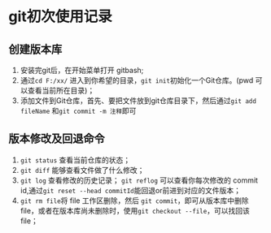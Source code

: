 # git初次使用记录

## 创建版本库
1. 安装完git后，在开始菜单打开 gitbash;
2. 通过`cd F:/xx/` 进入到你希望的目录，`git init`初始化一个Git仓库。(pwd 可以查看当前所在目录)；
3. 添加文件到Git仓库，首先、要把文件放到git仓库目录下，然后通过`git add fileName` 和`git commit -m 注释`即可

## 版本修改及回退命令
1. `git status` 查看当前仓库的状态；
2. `git diff` 能够查看文件做了什么修改；
3. `git log` 查看修改的历史记录；
    `git reflog` 可以查看你每次修改的 commit id,通过`git reset --head commitId`能回退or前进到对应的文件版本；
4. `git rm file`将 file 工作区删除，然后 `git commit`，即可从版本库中删除file，或者在版本库尚未删除时，使用`git checkout --file`，可以找回该file；
